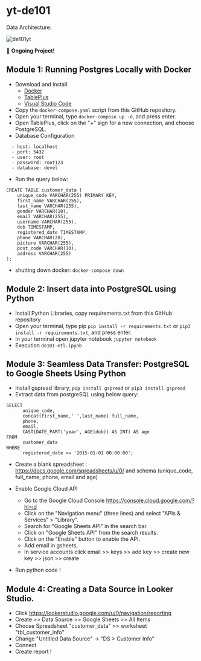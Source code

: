 # yt-de101

Data Architecture: 

![de101yt](https://github.com/rickichann/yt-de101-running-postgres-locally-with-docker/assets/53082147/1b00a7e5-d815-468b-a0a4-1a25501a7277)




🚀 **Ongoing Project!**

## Module 1: Running Postgres Locally with Docker
- Download and install:
  - [Docker](https://www.docker.com/products/docker-desktop/)
  - [TablePlus](https://tableplus.com/)
  - [Visual Studio Code](https://code.visualstudio.com/)
- Copy the `docker-compose.yaml` script from this GitHub repository.
- Open your terminal, type `docker-compose up -d`, and press enter.
- Open TablePlus, click on the "+" sign for a new connection, and choose PostgreSQL.
- Database Configuration
```
  - host: localhost
  - port: 5432
  - user: root
  - password: root123
  - database: devel
```
- Run the query below:

```
CREATE TABLE customer_data (
    unique_code VARCHAR(255) PRIMARY KEY,
    first_name VARCHAR(255),
    last_name VARCHAR(255),
    gender VARCHAR(10),
    email VARCHAR(255),
    username VARCHAR(255),
    dob TIMESTAMP,
    registered_date TIMESTAMP,
    phone VARCHAR(20),
    picture VARCHAR(255),
    post_code VARCHAR(10),
    address VARCHAR(255)
);
```
- shutting down docker: ```docker-compose down```

## Module 2: Insert data into PostgreSQL using Python

- Install Python Libraries, copy requirements.txt from this GitHub repository
- Open your terminal, type pip ```pip install -r requirements.txt``` or ```pip3 install -r requirements.txt```, and press enter.
- In your terminal open jupyter notebook ```jupyter notebook```
- Execution ```de101-etl.ipynb```

## Module 3: Seamless Data Transfer: PostgreSQL to Google Sheets Using Python
- Install gspread library, ```pip install gspread``` or ```pip3 install gspread```
- Extract data from postgreSQL using below query:
```
SELECT
      unique_code,
      concat(first_name,' ',last_name) full_name,
      phone,
      email,
      CAST(DATE_PART('year', AGE(dob)) AS INT) AS age
FROM
      customer_data
WHERE
      registered_date >= '2015-01-01 00:00:00'; 
```
- Create a blank spreadsheet : https://docs.google.com/spreadsheets/u/0/ and schema (unique_code, full_name, phone, email and age)
- Enable Google Cloud API
  - Go to the Google Cloud Console https://console.cloud.google.com/?hl=id
  - Click on the "Navigation menu" (three lines) and select "APIs & Services" > "Library".
  - Search for "Google Sheets API" in the search bar.
  - Click on "Google Sheets API" from the search results.
  - Click on the "Enable" button to enable the API.
  - Add email in gsheets,
  - In service accounts click email >> keys >> add key >> create new key >> json >> create

- Run python code !


## Module 4: Creating a Data Source in Looker Studio.

- Click https://lookerstudio.google.com/u/0/navigation/reporting
- Create >> Data Source >> Google Sheets >> All Items
- Choose Spreadsheet "customer_data" >> worksheet "tbl_customer_info"
- Change "Untitled Data Source" -> "DS > Customer Info"
- Connect
- Create report !



